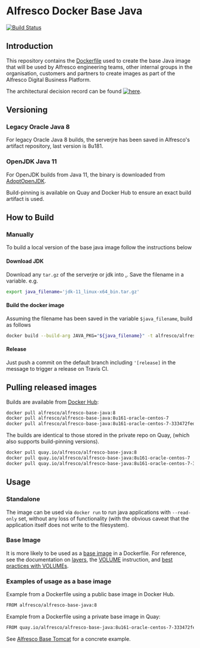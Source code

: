 # Alfresco Docker Base Java

[![Build Status](https://travis-ci.com/Alfresco/alfresco-docker-base-java.svg?branch=master)](https://travis-ci.com/Alfresco/alfresco-docker-base-java)

## Introduction

This repository contains the [Dockerfile](Dockerfile) used to create the base Java image that
will be used by Alfresco engineering teams, other internal groups in the
organisation, customers and partners to create images as part of the Alfresco
Digital Business Platform.

The architectural decision record can be found [![here](https://img.shields.io/badge/Anaxes%20ADR%205--green.svg?longCache=true&style=plastic)](https://github.com/Alfresco/alfresco-anaxes-shipyard/blob/master/docs/adrs/0005-base-java-docker-image-composition.md).

## Versioning

### Legacy Oracle Java 8

For legacy Oracle Java 8 builds, the serverjre has been saved in Alfresco's artifact repository, last version is 8u181.

### OpenJDK Java 11

For OpenJDK builds from Java 11, the binary is downloaded from [AdoptOpenJDK](https://github.com/AdoptOpenJDK/openjdk11-upstream-binaries).

Build-pinning is available on Quay and Docker Hub to ensure an exact build artifact is used.

## How to Build

### Manually

To build a local version of the base java image follow the instructions below

#### Download JDK

Download any `tar.gz` of the serverjre or jdk into [.](.). Save the filename in
a variable. e.g.

```bash
export java_filename='jdk-11_linux-x64_bin.tar.gz'
```

#### Build the docker image

Assuming the filename has been saved in the variable `$java_filename`, build as follows

```bash
docker build --build-arg JAVA_PKG="${java_filename}" -t alfresco/alfresco-base-java .
```

#### Release

Just push a commit on the default branch including `'[release]` in the message to trigger a release on Travis CI.

## Pulling released images

Builds are available from [Docker Hub](https://hub.docker.com/r/alfresco/alfresco-base-java):

```bash
docker pull alfresco/alfresco-base-java:8
docker pull alfresco/alfresco-base-java:8u161-oracle-centos-7
docker pull alfresco/alfresco-base-java:8u161-oracle-centos-7-333472fed423
```

The builds are identical to those stored in the private repo on Quay,
(which also supports build-pinning versions).

```bash
docker pull quay.io/alfresco/alfresco-base-java:8
docker pull quay.io/alfresco/alfresco-base-java:8u161-oracle-centos-7
docker pull quay.io/alfresco/alfresco-base-java:8u161-oracle-centos-7-333472fed423
```

## Usage

### Standalone

The image can be used via `docker run` to run java applications
with `--read-only` set, without any loss of functionality (with the
obvious caveat that the application itself does not write to the filesystem).

### Base Image

It is more likely to be used as a [base image](https://docs.docker.com/glossary/#base-image) in a Dockerfile.
For reference, see the documentation on [layers](https://docs.docker.com/storage/storagedriver/#container-and-layers),
the [VOLUME](https://docs.docker.com/engine/reference/builder/#volume)
instruction, and [best practices with VOLUMEs](https://docs.docker.com/develop/develop-images/dockerfile_best-practices/#volume).

### Examples of usage as a base image

Example from a Dockerfile using a public base image in Docker Hub.

```bash
FROM alfresco/alfresco-base-java:8
```

Example from a Dockerfile using a private base image in Quay:

```bash
FROM quay.io/alfresco/alfresco-base-java:8u161-oracle-centos-7-333472fed423
```

See [Alfresco Base Tomcat](https://github.com/Alfresco/alfresco-docker-base-tomcat/blob/master/Dockerfile) for a concrete example.
